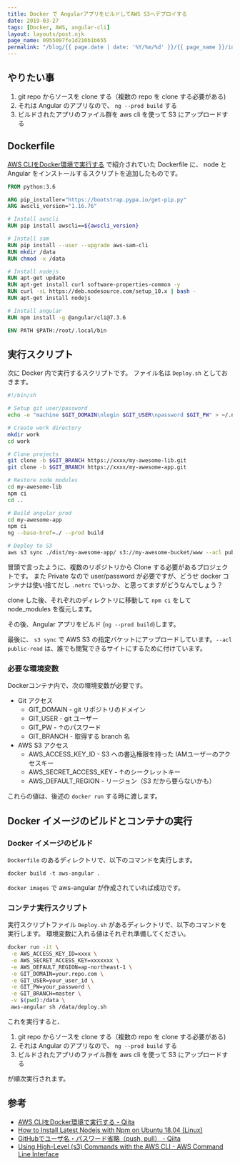 ```yaml
---
title: Docker で AngularアプリをビルドしてAWS S3へデプロイする
date: 2019-03-27
tags: [Docker, AWS, angular-cli]
layout: layouts/post.njk
page_name: 0955097fe1d210b1b655
permalink: "/blog/{{ page.date | date: '%Y/%m/%d' }}/{{ page_name }}/index.html"
---
```

## やりたい事

1. git repo からソースを clone する（複数の repo を clone する必要がある)
2. それは Angular のアプリなので、 ``ng --prod build`` する
3. ビルドされたアプリのファイル群を aws cli を使って S3 にアップロードする
<!--more-->

## Dockerfile

[AWS CLIをDocker環境で実行する](https://qiita.com/ABCompany1/items/c92ac5087519c103f056) で紹介されていた Dockerfile に、 node と Angular をインストールするスクリプトを追加したものです。

```dockerfile
FROM python:3.6

ARG pip_installer="https://bootstrap.pypa.io/get-pip.py"
ARG awscli_version="1.16.76"

# Install awscli
RUN pip install awscli==${awscli_version}

# Install sam
RUN pip install --user --upgrade aws-sam-cli
RUN mkdir /data
RUN chmod -x /data

# Install nodejs
RUN apt-get update 
RUN apt-get install curl software-properties-common -y
RUN curl -sL https://deb.nodesource.com/setup_10.x | bash -
RUN apt-get install nodejs

# Install angular
RUN npm install -g @angular/cli@7.3.6

ENV PATH $PATH:/root/.local/bin
```

## 実行スクリプト

次に Docker 内で実行するスクリプトです。
ファイル名は ``Deploy.sh`` としておきます。

```bash
#!/bin/sh

# Setup git user/password
echo -e "machine $GIT_DOMAIN\nlogin $GIT_USER\npassword $GIT_PW" > ~/.netrc

# Create work directory
mkdir work
cd work

# Clone projects
git clone -b $GIT_BRANCH https://xxxx/my-awesome-lib.git
git clone -b $GIT_BRANCH https://xxxx/my-awesome-app.git

# Restore node_modules
cd my-awesome-lib
npm ci
cd ..

# Build angular prod
cd my-awesome-app
npm ci
ng --base-href=./ --prod build

# Deploy to S3
aws s3 sync ./dist/my-awesome-app/ s3://my-awesome-bucket/www --acl public-read
```

冒頭で言ったように、複数のリポジトリから Clone する必要があるプロジェクトです。
また Private なので user/password が必要ですが、どうせ docker コンテナは使い捨てだし ``.netrc`` でいっか、と思ってますがどうなんでしょう？

clone した後、それぞれのディレクトリに移動して ``npm ci`` をして node_modules を復元します。

その後、Angular アプリをビルド (``ng --prod build``)します。

最後に、 ``s3 sync`` で AWS S3 の指定バケットにアップロードしています。``--acl public-read`` は、誰でも閲覧できるサイトにするために付けています。

### 必要な環境変数

Dockerコンテナ内で、次の環境変数が必要です。

* Git アクセス
    * GIT_DOMAIN - git リポジトリのドメイン
    * GIT_USER - git ユーザー
    * GIT_PW - ↑のパスワード
    * GIT_BRANCH - 取得する branch 名
* AWS S3 アクセス
    * AWS_ACCESS_KEY_ID - S3 への書込権限を持った IAMユーザーのアクセスキー
    * AWS_SECRET_ACCESS_KEY - ↑のシークレットキー
    * AWS_DEFAULT_REGION - リージョン（S3 だから要らないかも）

これらの値は、後述の ``docker run`` する時に渡します。

## Docker イメージのビルドとコンテナの実行

### Docker イメージのビルド

``Dockerfile`` のあるディレクトリで、以下のコマンドを実行します。

```
docker build -t aws-angular .
```

``docker images`` で aws-angular が作成されていれば成功です。


### コンテナ実行スクリプト

実行スクリプトファイル ``Deploy.sh`` があるディレクトリで、以下のコマンドを実行します。
環境変数に入れる値はそれぞれ準備してください。

```bash
docker run -it \
 -e AWS_ACCESS_KEY_ID=xxxx \
 -e AWS_SECRET_ACCESS_KEY=xxxxxxx \
 -e AWS_DEFAULT_REGION=ap-northeast-1 \
 -e GIT_DOMAIN=your.repo.com \
 -e GIT_USER=your_user_id \
 -e GIT_PW=your_password \
 -e GIT_BRANCH=master \
 -v $(pwd):/data \
 aws-angular sh /data/deploy.sh
```

これを実行すると、

1. git repo からソースを clone する（複数の repo を clone する必要がある)
2. それは Angular のアプリなので、 ``ng --prod build`` する
3. ビルドされたアプリのファイル群を aws cli を使って S3 にアップロードする

が順次実行されます。


## 参考

* [AWS CLIをDocker環境で実行する - Qiita](https://qiita.com/ABCompany1/items/c92ac5087519c103f056)
* [How to Install Latest Nodejs with Npm on Ubuntu 18.04 (Linux)](http://www.codebind.com/linux-tutorials/install-latest-nodejs-npm-ubuntu-18-04-linux/)
* [GitHubでユーザ名・パスワード省略（push, pull） - Qiita](https://qiita.com/azusanakano/items/8dc1d7e384b00239d4d9#1-netrc%E3%81%AB%E3%83%A6%E3%83%BC%E3%82%B6%E5%90%8D%E3%83%91%E3%82%B9%E3%83%AF%E3%83%BC%E3%83%89%E3%82%92%E6%9B%B8%E3%81%8F)
* [Using High-Level (s3) Commands with the AWS CLI - AWS Command Line Interface](https://docs.aws.amazon.com/cli/latest/userguide/cli-services-s3-commands.html)
